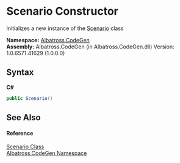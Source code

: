 # Scenario Constructor 
 

Initializes a new instance of the <a href="T_Albatross_CodeGen_Scenario.md">Scenario</a> class

**Namespace:**&nbsp;<a href="N_Albatross_CodeGen.md">Albatross.CodeGen</a><br />**Assembly:**&nbsp;Albatross.CodeGen (in Albatross.CodeGen.dll) Version: 1.0.6571.41629 (1.0.0.0)

## Syntax

**C#**<br />
``` C#
public Scenario()
```


## See Also


#### Reference
<a href="T_Albatross_CodeGen_Scenario.md">Scenario Class</a><br /><a href="N_Albatross_CodeGen.md">Albatross.CodeGen Namespace</a><br />